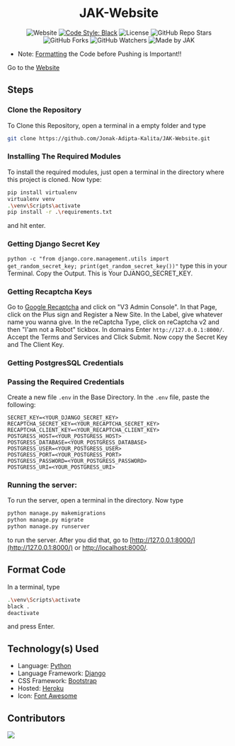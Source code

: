 <div align=center>

# JAK-Website

![Website](https://img.shields.io/website?down_color=red&down_message=Offline&style=for-the-badge&up_color=green&up_message=Online&url=https%3A%2F%2Fjonakadiptakalita.herokuapp.com)
[![Code Style: Black](https://img.shields.io/badge/Code%20Style-Black-000000.svg?style=for-the-badge)](https://github.com/psf/black)
![License](https://img.shields.io/github/license/Jonak-Adipta-Kalita/JAK-Website?style=for-the-badge)
![GitHub Repo Stars](https://img.shields.io/github/stars/Jonak-Adipta-Kalita/JAK-Website?style=for-the-badge)
![GitHub Forks](https://img.shields.io/github/forks/Jonak-Adipta-Kalita/JAK-Website?style=for-the-badge)
![GitHub Watchers](https://img.shields.io/github/watchers/Jonak-Adipta-Kalita/JAK-Website?style=for-the-badge)
![Made by JAK](https://img.shields.io/badge/BeastNight%20TV-Made%20by%20JAK-blue?style=for-the-badge)

</div>

-   Note: [Formatting](#format-code) the Code before Pushing is Important!!

Go to the [Website](https://jonakadiptakalita.herokuapp.com/)

## Steps

### Clone the Repository

To Clone this Repository, open a terminal in a empty folder and type

```bash
git clone https://github.com/Jonak-Adipta-Kalita/JAK-Website.git
```

### Installing The Required Modules

To install the required modules, just open a terminal in the directory where this project is cloned. Now type:

```bash
pip install virtualenv
virtualenv venv
.\venv\Scripts\activate
pip install -r .\requirements.txt
```

and hit enter.

### Getting Django Secret Key

`python -c "from django.core.management.utils import get_random_secret_key; print(get_random_secret_key())"`
type this in your Terminal. Copy the Output. This is Your DJANGO_SECRET_KEY.

### Getting Recaptcha Keys

Go to [Google Recaptcha](https://www.google.com/recaptcha/about/) and click on "V3 Admin Console".
In that Page, click on the Plus sign and Register a New Site. In the Label, give whatever name
you wanna give. In the reCaptcha Type, click on reCaptcha v2 and then "I'am not a Robot" tickbox.
In domains Enter `http://127.0.0.1:8000/`. Accept the Terms and Services and Click Submit. Now
copy the Secret Key and The Client Key.

### Getting PostgresSQL Credentials

### Passing the Required Credentials

Create a new file `.env` in the Base Directory. In the `.env` file,
paste the following:

```env
SECRET_KEY=<YOUR_DJANGO_SECRET_KEY>
RECAPTCHA_SECRET_KEY=<YOUR_RECAPTCHA_SECRET_KEY>
RECAPTCHA_CLIENT_KEY=<YOUR_RECAPTCHA_CLIENT_KEY>
POSTGRESS_HOST=<YOUR_POSTGRESS_HOST>
POSTGRESS_DATABASE=<YOUR_POSTGRESS_DATABASE>
POSTGRESS_USER=<YOUR_POSTGRESS_USER>
POSTGRESS_PORT=<YOUR_POSTGRESS_PORT>
POSTGRESS_PASSWORD=<YOUR_POSTGRESS_PASSWORD>
POSTGRESS_URI=<YOUR_POSTGRESS_URI>
```

### Running the server:

To run the server, open a terminal in the directory. Now type

```bash
python manage.py makemigrations
python manage.py migrate
python manage.py runserver
```

to run the server. After you did that, go to [http://127.0.0.1:8000/](http://127.0.0.1:8000/) or
[http://localhost:8000/](http://localhost:8000/).

## Format Code

In a terminal, type

```bash
.\venv\Scripts\activate
black .
deactivate
```

and press Enter.

## Technology(s) Used

-   Language: [Python](https://www.python.org/)
-   Language Framework: [Django](https://www.djangoproject.com/)
-   CSS Framework: [Bootstrap](https://getbootstrap.com/docs/4.6/getting-started/introduction/)
-   Hosted: [Heroku](https://heroku.com/)
-   Icon: [Font Awesome](https://fontawesome.com/)

## Contributors

<a href = "https://github.com/Jonak-Adipta-Kalita/JAK-Website/graphs/contributors">
	<img src = "https://contrib.rocks/image?repo=Jonak-Adipta-Kalita/JAK-Website"/>
</a>
